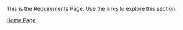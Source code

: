 This is the Requirements Page. Use the links to explore this section:







[Home Page](https://github.com/SirRexOfRider/CYBR404-UNK-Oregon-Trail/tree/main)
